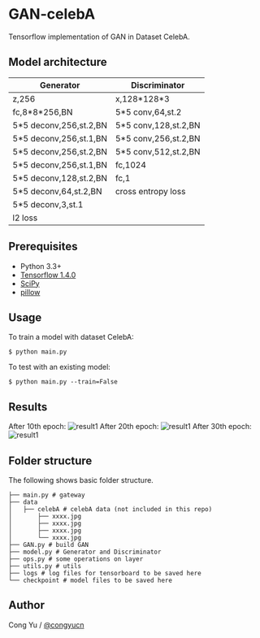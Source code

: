 # GAN-celebA
Tensorflow implementation of GAN in Dataset CelebA.

## Model architecture
Generator|Discriminator
---------|-------------
z,256|x,128\*128\*3
fc,8\*8\*256,BN|5\*5 conv,64,st.2
5\*5 deconv,256,st.2,BN|5\*5 conv,128,st.2,BN
5\*5 deconv,256,st.1,BN|5\*5 conv,256,st.2,BN
5\*5 deconv,256,st.2,BN|5\*5 conv,512,st.2,BN
5\*5 deconv,256,st.1,BN|fc,1024
5\*5 deconv,128,st.2,BN|fc,1
5\*5 deconv,64,st.2,BN|cross entropy loss
5\*5 deconv,3,st.1|
l2 loss|


## Prerequisites

- Python 3.3+
- [Tensorflow 1.4.0](https://www.tensorflow.org/)
- [SciPy](http://www.scipy.org/install.html)
- [pillow](https://github.com/python-pillow/Pillow)

## Usage
To train a model with dataset CelebA:
 ```
 $ python main.py
 ```
To test with an existing model:
 ```
 $ python main.py --train=False
 ```

## Results
After 10th epoch:
![result1]()
After 20th epoch:
![result1]()
After 30th epoch:
![result1]()


## Folder structure
The following shows basic folder structure.
```
├── main.py # gateway
├── data
│   ├── celebA # celebA data (not included in this repo)
│       ├── xxxx.jpg
│       ├── xxxx.jpg
│       ├── xxxx.jpg
│       └── xxxx.jpg
├── GAN.py # build GAN
├── model.py # Generator and Discriminator
├── ops.py # some operations on layer
├── utils.py # utils
├── logs # log files for tensorboard to be saved here
└── checkpoint # model files to be saved here
```

## Author
Cong Yu / [@congyucn](https://github.com/congyucn)
